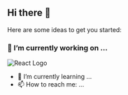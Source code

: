 ## Hi there 👋

Here are some ideas to get you started:

### 🔭 I’m currently working on ...
![React Logo](https://upload.wikimedia.org/wikipedia/commons/a/a7/React-icon.svg)
- 🌱 I’m currently learning ...
- 📫 How to reach me: ...
